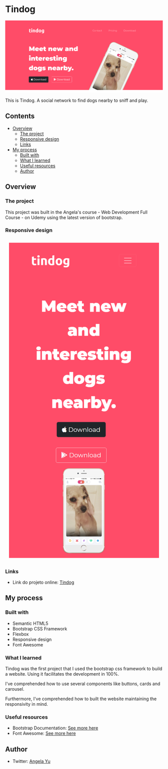 # Tindog

![](/images/tindog.png)

This is Tindog. A social network to find dogs nearby to sniff and play.

## Contents

- [Overview](#overview)
    - [The project](#the-project)
    - [Responsive design](#responsive-design)
    - [Links](#links)
- [My process](#my-process)
    - [Built with](#built-with)
    - [What I learned](#what-i-learned)
    - [Useful resources](#useful-resources)
    - [Author](#author)

## Overview

### The project

This project was built in the Angela's course - Web Development Full Course - on Udemy using the latest version of bootstrap.

### Responsive design

<div style="width: 50vw; margin: 30px auto;">
<img src="images/tindog-mobile.png">
</div>

### Links

- Link do projeto online: [Tindog]()

## My process

### Built with

- Semantic HTML5
- Bootstrap CSS Framework
- Flexbox
- Responsive design
- Font Awesome

### What I learned

Tindog was the first project that I used the bootstrap css framework to build a website. Using it facilitates the development in 100%.

I've comprehended how to use several components like buttons, cards and carousel.

Furthermore, I've comprehended how to built the website maintaining the responsivity in mind.

### Useful resources

- Bootstrap Documentation: [See more here](https://getbootstrap.com/docs/5.1/getting-started/introduction/)
- Font Awesome: [See more here](https://fontawesome.com/)

## Author

- Twitter: [Angela Yu](https://twitter.com/yu_angela)